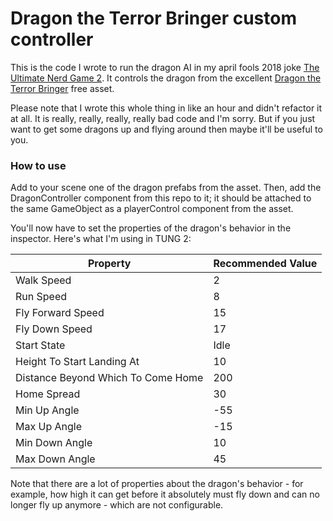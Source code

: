 # Dragon the Terror Bringer custom controller

This is the code I wrote to run the dragon AI in my april fools 2018 joke [The Ultimate Nerd Game 2](https://www.youtube.com/watch?v=AcUf52K_U18). It controls the dragon from the excellent [Dragon the Terror Bringer](https://www.assetstore.unity3d.com/en/#!/content/77121) free asset.

Please note that I wrote this whole thing in like an hour and didn't refactor it at all. It is really, really, really, really bad code and I'm sorry. But if you just want to get some dragons up and flying around then maybe it'll be useful to you.

### How to use

Add to your scene one of the dragon prefabs from the asset. Then, add the DragonController component from this repo to it; it should be attached to the same GameObject as a playerControl component from the asset.

You'll now have to set the properties of the dragon's behavior in the inspector. Here's what I'm using in TUNG 2:

| Property                           | Recommended Value |
|------------------------------------|-------------------|
| Walk Speed                         | 2                 |
| Run Speed                          | 8                 |
| Fly Forward Speed                  | 15                |
| Fly Down Speed                     | 17                |
| Start State                        | Idle              |
| Height To Start Landing At         | 10                |
| Distance Beyond Which To Come Home | 200               |
| Home Spread                        | 30                |
| Min Up Angle                       | -55               |
| Max Up Angle                       | -15               |
| Min Down Angle                     | 10                |
| Max Down Angle                     | 45                |

Note that there are a lot of properties about the dragon's behavior - for example, how high it can get before it absolutely must fly down and can no longer fly up anymore - which are not configurable.

